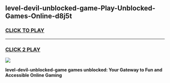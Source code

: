 
## level-devil-unblocked-game-Play-Unblocked-Games-Online-d8j5t
<h3>
<a href="https://premium76.site?title=level-devil-unblocked-game&ref=25A">CLICK TO PLAY</a></h3>
<hr>

<h3>
<a href="https://premium76.site?title=level-devil-unblocked-game&ref=25A">CLICK 2 PLAY</a>
  
</h3>

<a href="https://premium76.site?title=level-devil-unblocked-game&ref=25A"><img src="https://clearcache.store/games.png"></a>


**level-devil-unblocked-game games unblocked: Your Gateway to Fun and Accessible Online Gaming**
